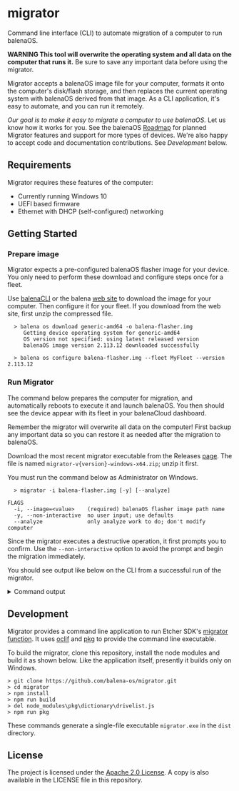 # migrator

Command line interface (CLI) to automate migration of a computer to run balenaOS.

**WARNING This tool will overwrite the operating system and all data on the computer that runs it.** Be sure to save any important data before using the migrator.

Migrator accepts a balenaOS image file for your computer, formats it onto the computer's disk/flash storage, and then replaces the current operating system with balenaOS derived from that image. As a CLI application, it's easy to automate, and you can run it remotely.

*Our goal is to make it easy to migrate a computer to use balenaOS.* Let us know how it works for you. See the balenaOS [Roadmap](https://balena.fider.io/posts/2/provide-tool-to-onboard-migrate-devices-already-deployed-in-the-field) for planned Migrator features and support for more types of devices. We're also happy to accept code and documentation contributions. See *Development* below.

## Requirements

Migrator requires these features of the computer:

* Currently running Windows 10
* UEFI based firmware
* Ethernet with DHCP (self-configured) networking

## Getting Started

### Prepare image
Migrator expects a pre-configured balenaOS flasher image for your device. You only need to perform these download and configure steps once for a fleet.

Use [balenaCLI](https://docs.balena.io/reference/balena-cli/#os-download-type) or the balena [web site](https://www.balena.io/os#download-os) to download the image for your computer. Then configure it for your fleet. If you download from the web site, first unzip the compressed file.
```
  > balena os download generic-amd64 -o balena-flasher.img
     Getting device operating system for generic-amd64
     OS version not specified: using latest released version
     balenaOS image version 2.113.12 downloaded successfully

  > balena os configure balena-flasher.img --fleet MyFleet --version 2.113.12
```

### Run Migrator
The command below prepares the computer for migration, and automatically reboots to execute it and launch balenaOS. You then should see the device appear with its fleet in your balenaCloud dashboard.

Remember the migrator will overwrite all data on the computer! First backup any important data so you can restore it as needed after the migration to balenaOS.

Download the most recent migrator executable from the Releases [page](https://github.com/balena-os/migrator/releases). The file is named `migrator-v{version}-windows-x64.zip`; unzip it first.

You must run the command below as Administrator on Windows.
```
  > migrator -i balena-flasher.img [-y] [--analyze]

FLAGS
  -i, --image=<value>    (required) balenaOS flasher image path name
  -y, --non-interactive  no user input; use defaults
  --analyze              only analyze work to do; don't modify computer
```
Since the migrator executes a destructive operation, it first prompts you to confirm. Use the `--non-interactive` option to avoid the prompt and begin the migration immediately.

You should see output like below on the CLI from a successful run of the migrator.
<details>
<summary>Command output</summary>

```
Migrate \\.\PhysicalDrive0 with image .\balena-flasher-dev.img

Partitions on target:
index 1, offset 1048576, type C12A7328-F81F-11D2-BA4B-00A0C93EC93B
index 2, offset 105906176, type E3C9E316-0B5C-4DB8-817D-F92DF00215AE
index 3, offset 122683392, type EBD0A0A2-B9E5-4433-87C0-68B6B72699C7
index 4, offset 53129248768, type DE94BBA4-06D1-4D40-A16A-BFD50179D6AC

Require 42991616 (41.00 MB) for boot partition
Require 3977248768 (3793.00 MB) for rootA partition
Found 1048576 (1.00 MB) not allocated on disk \\.\PhysicalDrive0
Shrink partition C by 4020240384 (3834.00 MB)

Create flasherBootPartition
Created new partition for boot at offset 49109008384 with size 42991616
Create flasherRootAPartition
Created new partition for data at offset 49152000000 with size 3977248768
Copy flasherBootPartition from image to disk
read: {"position":46137345,"bytes":41943041,"speed":655361128.9081677,"averageSpeed":655360015.625}
write: {"position":41943041,"bytes":41943041,"speed":645276985.799303,"averageSpeed":645277553.8461539}
Copy complete
Copy flasherRootAPartition from image to disk
read: {"position":281018368,"bytes":234881024,"speed":939524096,"averageSpeed":939524096}
write: {"position":232783872,"bytes":232783872,"speed":927426052.665908,"averageSpeed":927425784.8605578}
read: {"position":422576128,"bytes":376438784,"speed":892862464,"averageSpeed":752877568}
write: {"position":375390208,"bytes":375390208,"speed":882800964.0826695,"averageSpeed":749281852.2954092}
...
read: {"position":4022337537,"bytes":3976200193,"speed":692391510.844067,"averageSpeed":700652016.3876652}
write: {"position":3976200193,"bytes":3976200193,"speed":692235395.8367282,"averageSpeed":700281823.3532934}
Copy complete

Mount Windows boot partition and copy grub bootloader from image
Cleared up mount M: for EFI
Copying: /EFI/BOOT/BOOTX64.EFI 	~=>	 M:\EFI\Boot\BOOTX64.EFI
Copying: /EFI/BOOT/GRUB.CFG 	~=>	 M:\EFI\Boot\GRUB.CFG
Copying: /EFI/BOOT/GRUBENV 	~=>	 M:\EFI\Boot\GRUBENV
Copying: /EFI/BOOT/grub_extraenv 	~=>	 M:\EFI\Boot\grub_extraenv
Copied grub bootloader files
Set boot file
Boot file set. The operation completed successfully.

Migration complete, about to reboot
```

</details>


## Development
Migrator provides a command line application to run Etcher SDK's [migrator function](https://github.com/balena-io-modules/etcher-sdk/tree/master/lib/migrator). It uses [oclif](https://oclif.io) and [pkg](https://www.npmjs.com/package/pkg) to provide the command line executable.

To build the migrator, clone this repository, install the node modules and build it as shown below. Like the application itself, presently it builds only on Windows.

```
> git clone https://github.com/balena-os/migrator.git
> cd migrator
> npm install
> npm run build
> del node_modules\pkg\dictionary\drivelist.js
> npm run pkg
```
These commands generate a single-file executable `migrator.exe` in the `dist` directory.

## License

The project is licensed under the [Apache 2.0 License](https://www.apache.org/licenses/LICENSE-2.0).
A copy is also available in the LICENSE file in this repository.
